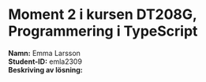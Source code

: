 # Moment 2 i kursen DT208G, Programmering i TypeScript
**Namn:** Emma Larsson\
**Student-ID:** emla2309\
**Beskriving av lösning:**